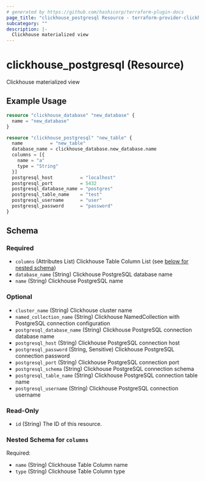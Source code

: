 ```yaml
---
# generated by https://github.com/hashicorp/terraform-plugin-docs
page_title: "clickhouse_postgresql Resource - terraform-provider-clickhouse"
subcategory: ""
description: |-
  Clickhouse materialized view
---
```


# clickhouse_postgresql (Resource)

Clickhouse materialized view

## Example Usage

```terraform
resource "clickhouse_database" "new_database" {
  name = "new_database"
}

resource "clickhouse_postgresql" "new_table" {
  name          = "new_table"
  database_name = clickhouse_database.new_database.name
  columns = [{
    name = "a"
    type = "String"
  }]
  postgresql_host          = "localhost"
  postgresql_port          = 5432
  postgresql_database_name = "postgres"
  postgresql_table_name    = "test"
  postgresql_username      = "user"
  postgresql_password      = "password"
}
```

<!-- schema generated by tfplugindocs -->
## Schema

### Required

- `columns` (Attributes List) Clickhouse Table Column List (see [below for nested schema](#nestedatt--columns))
- `database_name` (String) Clickhouse PostgreSQL database name
- `name` (String) Clickhouse PostgreSQL name

### Optional

- `cluster_name` (String) Clickhouse cluster name
- `named_collection_name` (String) Clickhouse NamedCollection with PostgreSQL connection configuration
- `postgresql_database_name` (String) Clickhouse PostgreSQL connection database name
- `postgresql_host` (String) Clickhouse PostgreSQL connection host
- `postgresql_password` (String, Sensitive) Clickhouse PostgreSQL connection password
- `postgresql_port` (String) Clickhouse PostgreSQL connection port
- `postgresql_schema` (String) Clickhouse PostgreSQL connection schema
- `postgresql_table_name` (String) Clickhouse PostgreSQL connection table name
- `postgresql_username` (String) Clickhouse PostgreSQL connection username

### Read-Only

- `id` (String) The ID of this resource.

<a id="nestedatt--columns"></a>
### Nested Schema for `columns`

Required:

- `name` (String) Clickhouse Table Column name
- `type` (String) Clickhouse Table Column type
